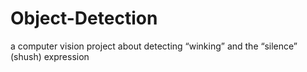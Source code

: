 # Object-Detection
a computer vision project about detecting “winking” and the “silence” (shush) expression
